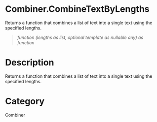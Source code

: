 ﻿# Combiner.CombineTextByLengths
Returns a function that combines a list of text into a single text using the specified lengths.
> _function (lengths as list, optional template as nullable any) as function_
# Description 
Returns a function that combines a list of text into a single text using the specified lengths.
# Category 
Combiner
